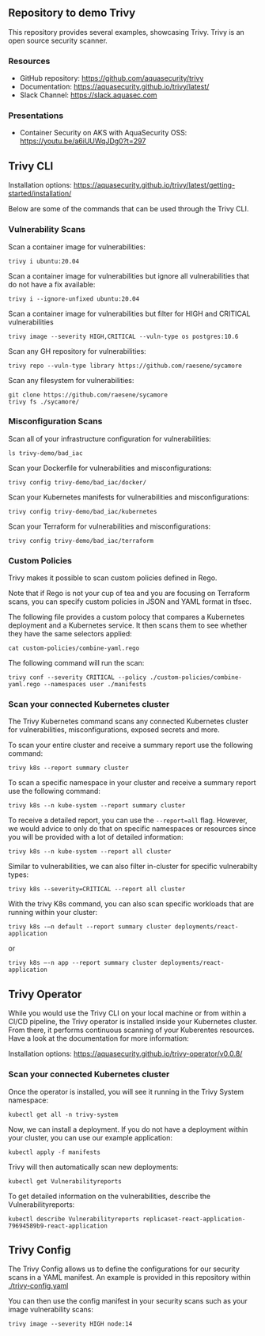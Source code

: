 ## Repository to demo Trivy

This repository provides several examples, showcasing Trivy. Trivy is an open source security scanner.

### Resources
- GitHub repository: https://github.com/aquasecurity/trivy
- Documentation: https://aquasecurity.github.io/trivy/latest/
- Slack Channel: https://slack.aquasec.com

### Presentations
- Container Security on AKS with AquaSecurity OSS: https://youtu.be/a6iUUWqJDg0?t=297

## Trivy CLI

Installation options: https://aquasecurity.github.io/trivy/latest/getting-started/installation/

Below are some of the commands that can be used through the Trivy CLI.

### Vulnerability Scans

Scan a container image for vulnerabilities:
```
trivy i ubuntu:20.04
```

Scan a container image for vulnerabilities but ignore all vulnerabilities that do not have a fix available:
```
trivy i --ignore-unfixed ubuntu:20.04
```

Scan a container image for vulnerabilities but filter for HIGH and CRITICAL vulnerabilities
```
trivy image --severity HIGH,CRITICAL --vuln-type os postgres:10.6
```

Scan any GH repository for vulnerabilities:
```
trivy repo --vuln-type library https://github.com/raesene/sycamore
```

Scan any filesystem for vulnerabilities:
```
git clone https://github.com/raesene/sycamore
trivy fs ./sycamore/
```

### Misconfiguration Scans

Scan all of your infrastructure configuration for vulnerabilities:
```
ls trivy-demo/bad_iac
```

Scan your Dockerfile for vulnerabilities and misconfigurations:
```
trivy config trivy-demo/bad_iac/docker/
```

Scan your Kubernetes manifests for vulnerabilities and misconfigurations:
```
trivy config trivy-demo/bad_iac/kubernetes
```

Scan your Terraform for vulnerabilities and misconfigurations:
```
trivy config trivy-demo/bad_iac/terraform
```

### Custom Policies

Trivy makes it possible to scan custom policies defined in Rego.

Note that if Rego is not your cup of tea and you are focusing on Terraform scans, you can specify custom policies in JSON and YAML format in tfsec.

The following file provides a custom polocy that compares a Kubernetes deployment and a Kubernetes service. It then scans them to see whether they have the same selectors applied:
```
cat custom-policies/combine-yaml.rego
```

The following command will run the scan:
```
trivy conf --severity CRITICAL --policy ./custom-policies/combine-yaml.rego --namespaces user ./manifests
```

### Scan your connected Kubernetes cluster

The Trivy Kubernetes command scans any connected Kubernetes cluster for vulnerabilities, misconfigurations, exposed secrets and more.

To scan your entire cluster and receive a summary report use the following command:

```
trivy k8s --report summary cluster
```

To scan a specific namespace in your cluster and receive a summary report use the following command:
```
trivy k8s --n kube-system --report summary cluster
```

To receive a detailed report, you can use the `--report=all` flag. However, we would advice to only do that on specific namespaces or resources since you will be provided with a lot of detailed information:
```
trivy k8s --n kube-system --report all cluster
```

Similar to vulnerabilities, we can also filter in-cluster for specific vulnerabilty types:
```
trivy k8s --severity=CRITICAL --report all cluster
```

With the trivy K8s command, you can also scan specific workloads that are running within your cluster:
```
trivy k8s -–n default --report summary cluster deployments/react-application
```
or
```
trivy k8s –-n app --report summary cluster deployments/react-application
```

## Trivy Operator

While you would use the Trivy CLI on your local machine or from within a CI/CD pipeline, the Trivy operator is installed inside your Kubernetes cluster. From there, it performs continuous scanning of your Kuberentes resources.
Have a look at the documentation for more information:

Installation options: https://aquasecurity.github.io/trivy-operator/v0.0.8/

### Scan your connected Kubernetes cluster

Once the operator is installed, you will see it running in the Trivy System namespace:
```
kubectl get all -n trivy-system
```

Now, we can install a deployment. If you do not have a deployment within your cluster, you can use our example application:
```
kubectl apply -f manifests 
```

Trivy will then automatically scan new deployments:
```
kubectl get Vulnerabilityreports
```

To get detailed information on the vulnerabilities, describe the Vulnerabilityreports:
```
kubectl describe Vulnerabilityreports replicaset-react-application-79694589b9-react-application
```

## Trivy Config

The Trivy Config allows us to define the configurations for our security scans in a YAML manifest. An example is provided in this repository within [./trivy-config.yaml](./trivy-config.yaml)

You can then use the config manifest in your security scans such as your image vulnerability scans:

```
trivy image --severity HIGH node:14
```